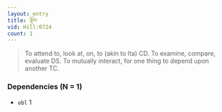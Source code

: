 ```yaml
---
layout: entry
title: ལྟོས་
vid: Hill:0724
count: 1
---
```

> To attend to, look at, on, to (akin to lta) CD\. To examine, compare, evaluate DS\. To mutually interact, for one thing to depend upon another TC\.


### Dependencies (N = 1)
* `obl` 1
